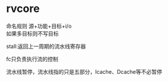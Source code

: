 # rvcore
命名规则
源+功能+目标+i/o   
如果多目标则不写目标   

stall:返回上一周期的流水线寄存器   

fc只负责执行流的控制    

流水线暂停，流水线指的只是五部分，Icache、Dcache等不必暂停
